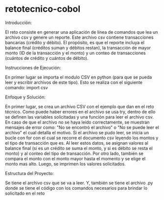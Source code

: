 # retotecnico-cobol
Introducción:

  El reto consiste en generar una aplicación de línea de comandos que lea un archivo csv y genere un reporte. Este archivo csv contiene transacciones bancarias (crédito y débito).
  El propósito, es que el reporte incluya el balance final (créditos suman y débitos restan), la transacción de mayor monto (ID de la transacción y el monto) y un conteo de transacciones (cuántos de crédito y          cuántos de débito).
  
Instrucciones de Ejecución:

  En primer lugar se importa el modulo CSV en python (para que se pueda leer y escribir archivos de este tipo). Esto se realiza con el siguiente comando: import csv 
  
Enfoque y Solución:

  En primer lugar, se crea un archivo CSV con el ejemplo que dan en el reto técnico. Como puede haber errores en el archivo se usa try, dentro de ello se definen las variables solicitadas y una función para leer el   archivo csv.
  En caso de que el archivo no se haya leído correctamente, se muestran mensajes de error como: "No se encontró el archivo" o "No se puede leer el archivo" el cual detalla el motivo.
  Si el archivo se pudo leer, se inicia un bucle con for con el cual se recorre el documento csv leyendo los montos y el tipo de transacción que es. Al leer estos datos, se asignan valores al balance final (si es     un crédito se suma el monto, y si es débito se resta el monto) y al conteo del tipo de transacción.
  Por otro lado, también se compara el monto con el monto mayor hasta el momento y se elige el monto mas alto.
  Luego, se imprimen los valores solicitados.

Estructura del Proyecto:

  Se tiene el archivo csv que se va a leer. Y, también se tiene el archivo .py donde se tiene el código con los comandos necesarios para brindar lo solicitado en el reto
  
